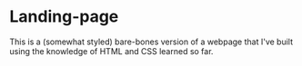 # Landing-page
This is a (somewhat styled) bare-bones version of a webpage that I've built using the knowledge of HTML and CSS learned so far. 
